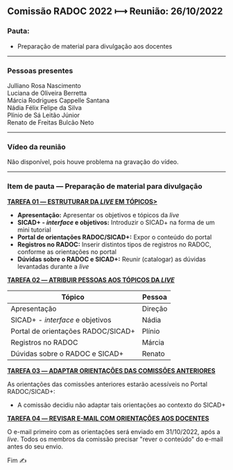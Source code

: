 ## Comissão RADOC 2022 &#x27FC; Reunião: 26/10/2022


### Pauta:
- Preparação de material para divulgação aos docentes

---
### Pessoas presentes

Julliano Rosa Nascimento<br>
Luciana de Oliveira Berretta<br>
Márcia Rodrigues Cappelle Santana<br>
Nádia Félix Felipe da Silva<br>
Plínio de Sá Leitão Júnior<br>
Renato de Freitas Bulcão Neto<br>

---
### Vídeo da reunião

Não disponível, pois houve problema na gravação do vídeo.

---
### Item de pauta &#x2015; Preparação de material para divulgação

<ins>**TAREFA 01 &#x2015; ESTRUTURAR DA _LIVE_ EM TÓPICOS>**</ins>
- **Apresentação:** Apresentar os objetivos e tópicos da _live_
- **SICAD+ - _interface_ e objetivos:** Introduzir o SICAD+ na forma de um mini tutorial
- **Portal de orientações RADOC/SICAD+:** Expor o conteúdo do portal
- **Registros no RADOC:** Inserir distintos tipos de registros no RADOC, conforme as orientações no portal
- **Dúvidas sobre o RADOC e SICAD+:** Reunir (catalogar) as dúvidas levantadas durante a _live_

<ins>**TAREFA 02 &#x2015; ATRIBUIR PESSOAS AOS TÓPICOS DA _LIVE_**</ins>

|Tópico|Pessoa|
|-|-|
|Apresentação|Direção|
|SICAD+ - _interface_ e objetivos|Nádia|
|Portal de orientações RADOC/SICAD+|Plínio|
|Registros no RADOC|Márcia|
|Dúvidas sobre o RADOC e SICAD+|Renato|

<ins>**TAREFA 03 &#x2015; ADAPTAR ORIENTAÇÕES DAS COMISSÕES ANTERIORES**</ins>

As orientações das comissões anteriores estarão acessíveis no Portal RADOC/SICAD+:
- A comissão decidiu não adaptar tais orientações ao contexto do SICAD+

<ins>**TAREFA 04 &#x2015; REVISAR E-MAIL COM ORIENTAÇÕES AOS DOCENTES**</ins>

O e-mail primeiro com as orientações será enviado em 31/10/2022, após a _live_.
Todos os membros da comissão precisar "rever o conteúdo" do e-mail antes do seu envio.

Fim &#9997;
